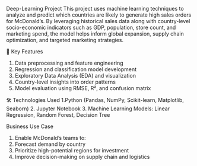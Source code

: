 Deep-Learning Project
This project uses machine learning techniques to analyze and predict which countries are likely to generate high sales orders for McDonald’s. By leveraging historical sales data along with country-level socio-economic indicators such as GDP, population, store count, and marketing spend, the model helps inform global expansion, supply chain optimization, and targeted marketing strategies.

🚀 Key Features
1. Data preprocessing and feature engineering
2. Regression and classification model development
3. Exploratory Data Analysis (EDA) and visualization
4. Country-level insights into order patterns
5. Model evaluation using RMSE, R², and confusion matrix

🛠️ Technologies Used
1.Python (Pandas, NumPy, Scikit-learn, Matplotlib, Seaborn)
2. Jupyter Notebook
3. Machine Learning Models: Linear Regression, Random Forest, Decision Tree

Business Use Case
1. Enable McDonald’s teams to:
2. Forecast demand by country
3. Prioritize high-potential regions for investment
4. Improve decision-making on supply chain and logistics


